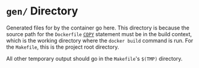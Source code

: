 # `gen/` Directory

Generated files for by the container go here.  This directory is because the
source path for the `Dockerfile` [`COPY`][1] statement must be in the build
context, which is the working directory where the `docker build` command is run.
For the `Makefile`, this is the project root directory.

[1]: https://docs.docker.com/engine/reference/builder/#copy

All other temporary output should go in the `Makefile`'s `$(TMP)` directory.
